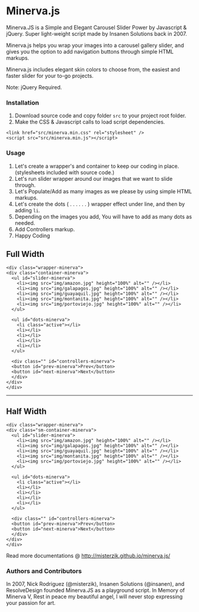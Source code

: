 # Minerva.js

Minerva.JS is a Simple and Elegant Carousel Slider Power by Javascript & jQuery. Super light-weight script made by Insanen Solutions back in 2007.

Minerva.js helps you wrap your images into a carousel gallery slider, and gives you the option to add navigation buttons through simple HTML markups.

Minerva.js includes elegant skin colors to choose from, the easiest and faster slider for your to-go projects.

Note: jQuery Required.

### Installation
1. Download source code and copy folder `src` to your project root folder.
2. Make the CSS & Javascript calls to load  script dependencies.

```
<link href="src/minerva.min.css" rel="stylesheet" />
<script src="src/minerva.min.js"></script>
```

### Usage
1. Let's create a wrapper's and container to keep our coding in place. (stylesheets included with source code.)
2. Let's run slider wrapper around our images that we want to slide through.
3. Let's Populate/Add as many images as we please by using simple HTML markups.
4. Let's create the dots ( . . . . . . ) wrapper effect under line, and then by adding `li`.
5. Depending on the images you add, You will have to add as many dots as needed.
6. Add Controllers markup.
7. Happy Coding

## Full Width
```
<div class="wrapper-minerva">
<div class="container-minerva">
  <ul id="slider-minerva">
    <li><img src="img/amazon.jpg" height="100%" alt="" /></li>
    <li><img src="img/galapagos.jpg" height="100%" alt="" /></li>
    <li><img src="img/guayaquil.jpg" height="100%" alt="" /></li>
    <li><img src="img/montanita.jpg" height="100%" alt="" /></li>
    <li><img src="img/portoviejo.jpg" height="100%" alt="" /></li>
  </ul>

  <ul id="dots-minerva">
    <li class="active"></li>
    <li></li>
    <li></li>
    <li></li>
    <li></li>
  </ul>

  <div class="" id="controllers-minerva">
  <button id="prev-minerva">Prev</button>
  <button id="next-minerva">Next</button>
  </div>
</div>
</div>

```
---
## Half Width
```
<div class="wrapper-minerva">
<div class="sm-container-minerva">
  <ul id="slider-minerva">
    <li><img src="img/amazon.jpg" height="100%" alt="" /></li>
    <li><img src="img/galapagos.jpg" height="100%" alt="" /></li>
    <li><img src="img/guayaquil.jpg" height="100%" alt="" /></li>
    <li><img src="img/montanita.jpg" height="100%" alt="" /></li>
    <li><img src="img/portoviejo.jpg" height="100%" alt="" /></li>
  </ul>

  <ul id="dots-minerva">
    <li class="active"></li>
    <li></li>
    <li></li>
    <li></li>
    <li></li>
  </ul>

  <div class="" id="controllers-minerva">
  <button id="prev-minerva">Prev</button>
  <button id="next-minerva">Next</button>
  </div>
</div>
</div>

```

Read more documentations @ http://misterzik.github.io/minerva.js/

### Authors and Contributors
In 2007, Nick Rodriguez (@misterzik), Insanen Solutions (@insanen), and ResolveDesign founded Minerva.JS as a playground script.
In Memory of Minerva V, Rest in peace my beautiful angel, I will never stop expressing your passion for art.
